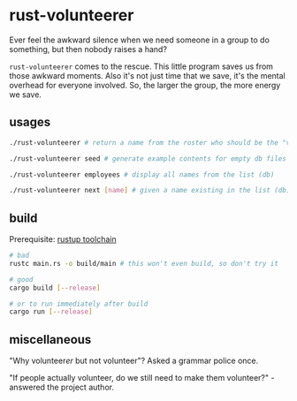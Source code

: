 # rust-volunteerer

Ever feel the awkward silence when we need someone in a group to do something,
but then nobody raises a hand?

`rust-volunteerer` comes to the rescue. This little program saves us from those awkward moments. Also it's not just time that we save, it's the mental overhead
for everyone involved. So, the larger the group, the more energy we save.

## usages

```bash
./rust-volunteerer # return a name from the roster who should be the "volunteer"

./rust-volunteerer seed # generate example contents for empty db files

./rust-volunteerer employees # display all names from the list (db)

./rust-volunteerer next [name] # given a name existing in the list (db), return the one right after it; if all fails, return the 1st name from the list
```

## build

Prerequisite: [rustup toolchain](https://rustup.rs/)

```bash
# bad
rustc main.rs -o build/main # this won't even build, so don't try it

# good
cargo build [--release]

# or to run immediately after build
cargo run [--release]
```

## miscellaneous

"Why volunteer*er* but not volunteer"? Asked a grammar police once.

"If people actually volunteer, do we still need to make them volunteer?" - answered the project author.
